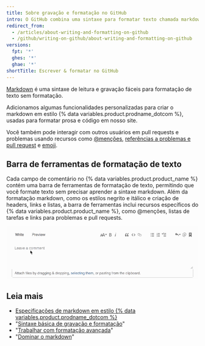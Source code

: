 ```yaml
---
title: Sobre gravação e formatação no GitHub
intro: O GitHub combina uma sintaxe para formatar texto chamada markdown em estilo GitHub com alguns recursos de escrita exclusivos.
redirect_from:
  - /articles/about-writing-and-formatting-on-github
  - /github/writing-on-github/about-writing-and-formatting-on-github
versions:
  fpt: '*'
  ghes: '*'
  ghae: '*'
shortTitle: Escrever & formatar no GitHub
---
```


[Markdown](http://daringfireball.net/projects/markdown/) é uma sintaxe de leitura e gravação fáceis para formatação de texto sem formatação.

Adicionamos algumas funcionalidades personalizadas para criar o markdown em estilo {% data variables.product.prodname_dotcom %}, usadas para formatar prosa e código em nosso site.

Você também pode interagir com outros usuários em pull requests e problemas usando recursos como [@menções](/articles/basic-writing-and-formatting-syntax/#mentioning-people-and-teams), [referências a problemas e pull request](/articles/basic-writing-and-formatting-syntax/#referencing-issues-and-pull-requests) e [emoji](/articles/basic-writing-and-formatting-syntax/#using-emoji).

## Barra de ferramentas de formatação de texto

Cada campo de comentário no {% data variables.product.product_name %} contém uma barra de ferramentas de formatação de texto, permitindo que você formate texto sem precisar aprender a sintaxe markdown. Além da formatação markdown, como os estilos negrito e itálico e criação de headers, links e listas, a barra de ferramentas inclui recursos específicos do {% data variables.product.product_name %}, como @menções, listas de tarefas e links para problemas e pull requests.

![Barra de ferramentas de markdown](/assets/images/help/writing/markdown-toolbar.gif)

## Leia mais

- [Especificações de markdown em estilo {% data variables.product.prodname_dotcom %}](https://github.github.com/gfm/)
- "[Sintaxe básica de gravação e formatação](/articles/basic-writing-and-formatting-syntax)"
- "[Trabalhar com formatação avançada](/articles/working-with-advanced-formatting)"
- "[Dominar o markdown](https://guides.github.com/features/mastering-markdown/)"
